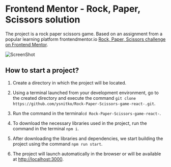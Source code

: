 # Frontend Mentor - Rock, Paper, Scissors solution

The project is a rock paper scissors game. Based on an assignment from a popular learning platform frontendmentor.io
[Rock, Paper, Scissors challenge on Frontend Mentor](https://www.frontendmentor.io/challenges/rock-paper-scissors-game-pTgwgvgH).

![ScreenShot](https://raw.github.com/ysnitko/Rock-Paper-Scissors-game-react-/main/design/original/desktop-step-1.jpg)

## How to start a project?

1. Create a directory in which the project will be located.

2. Using a terminal launched from your development environment, go to the created directory and execute the command `git clone https://github.com/ysnitko/Rock-Paper-Scissors-game-react-.git`.

3. Run the command in the terminal`cd Rock-Paper-Scissors-game-react-`.

4. To download the necessary libraries used in the project, run the command in the terminal `npm i`.

5. After downloading the libraries and dependencies, we start building the project using the command `npm run start`.

6. The project will launch automatically in the browser or will be available at [http://localhost:3000](http://localhost:3000).
